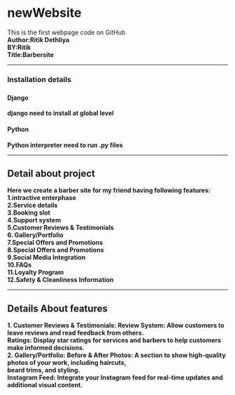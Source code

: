 # newWebsite
This is the first webpage code on GitHub<br>
<b>Author<b>:Ritik Dethliya<br>
<b>BY:Ritik</b><br>
<b>Title:Barbersite<b><hr>
<h3>Installation details<h3>
<h4><b>Django</b></h4>
<p>django need to install at global level</p>
<h4>Python</h4>
<p>Python interpreter need to run .py files</p>
<hr>
<h2>Detail about project</h2>
<p>Here we create a barber site for my friend
    having following features:<br>
    <b>1.intractive enterphase <br>
       2.Service details <br>
       3.Booking slot <br>
       4.Support system <br>
       5.Customer Reviews & Testimonials<br>
       6. Gallery/Portfolio <br>
       7.Special Offers and Promotions<br>
       8.Special Offers and Promotions<br>
       9.Social Media Integration<br>
       10.FAQs<br>
       11.Loyalty Program<br>
       12.Safety & Cleanliness Information<br>
    </b>
</p><hr>
<h2>Details About features</h2>
<p>
    <b>1. Customer Reviews & Testimonials:</b>
    Review System: Allow customers to leave reviews and read feedback from others.<br>
    Ratings: Display star ratings for services and barbers to help customers make informed
    decisions. <br>
    <b>2. Gallery/Portfolio:</b>
    Before & After Photos: A section to show high-quality photos of your work, including haircuts, <br>
     beard trims, and styling. <br>
    Instagram Feed: Integrate your Instagram feed for real-time updates and additional visual content.
     <br>
</p>
